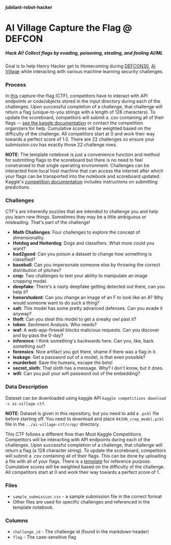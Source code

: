 #### jubilant-robot-hacker

# **AI Village Capture the Flag @ DEFCON**

##### Hack AI! Collect flags by evading, poisoning, stealing, and fooling AI/ML

Goal is to help Henry Hacker get to Homecoming during [DEFCON30](https://defcon.org/html/defcon-30/dc-30-index.html), [AI Village](https://aivillage.org/) while interacting with various machine learning security challenges.

### **Process**

In [this](https://www.kaggle.com/competitions/ai-village-ctf/overview) capture-the-flag (CTF), competitors have to interact with API endpoints or code/objects stored in the input directory during each of the challenges. Upon successful completion of a challenge, that challenge will return a flag (unique-to-you strings with a length of 128 characters). To update the scoreboard, competitors will submit a .csv containing all of their flags -- [see the kaggle documentation](https://www.kaggle.com/docs/competitions#submitting-by-uploading-a-file) or contact the competition organizers for help. Cumulative scores will be weighted based on the difficulty of the challenge. All competitors start at 0 and work their way towards a perfect score of 1.0. There are 22 challenges so ensure your submission.csv has exactly those 22 challenge rows.

**NOTE**: The template notebook is just a convenience function and method for submitting flags to the scoreboard but there is no need to feel constrained to that single operating environment. Challenges can be interacted from local host machine that can access the internet after which your flags can be transported into the notebook and scoreboard updated. Kaggle's [competition documentation](https://www.kaggle.com/docs/competitions) includes instructions on submitting predictions.

### **Challenges**

CTF's are inherently puzzles that are intended to challenge you and help you learn new things. Sometimes they may be a little ambiguous or misleading. That's part of the challenge!

- **Math Challenges**: Four challenges to explore the concept of dimensionality.
- **Hotdog and Hotterdog**: Dogs and classifiers. What more could you want?
- **bad2good**: Can you poison a dataset to change how something is classified?
- **baseball**: Can you impersonate someone else by throwing the correct distribution of pitches?
- **crop**: Two challenges to test your ability to manipulate an image cropping model.
- **deepfake**: There's a nasty deepfake getting detected out there, can you help it?
- **honorstudent**: Can you change an image of an F to look like an A? Why would someone want to do such a thing?
- **salt**: This model has some pretty advanced defenses. Can you evade it anyway?
- **theft**: Can you steal this model to get a sneaky owl past it?
- **token**: Sentiment Analysis. Who needs?
- **waf**: A web-app-firewall blocks malicious requests. Can you discover and by-pass the 0-day?
- **inference**: I think something's backwards here. Can you, like, back something out?
- **forensics**: Nice artifact you got there, shame if there was a flag in it.
- **leakage**: Get a password out of a model, is that even possible?
- **murderbot**: Save the humans, escape the bots!
- **secret_sloth**: That sloth has a message. Why? I don't know, but it does.
- **wifi**: Can you pull your wifi password out of the embedding?

### **Data Description**

Dataset can be downloaded using kaggle API ```kaggle competitions download -c ai-village-ctf```.

**NOTE**: Dataset is given in this repository, but you need to add a ```.pckl``` file before starting off. You need to download and place ```04JUN_crop_model.pckl``` file in the ```../ai-village-ctf/crop/``` directory.

This CTF follows a different flow than Most Kaggle Competitions. Competitors will be interacting with API endpoints during each of the challenges. Upon successful completion of a challenge, that challenge will return a flag (a 128 character string). To update the scoreboard, competitors will submit a .csv containing all of their flags. This can be done by uploading a file with all of your flags. There is a [template](https://github.com/anubhavde/jubilant-robot-hacker/blob/main/template.ipynb) for reference purpose. Cumulative scores will be weighted based on the difficulty of the challenge. All competitors start at 0 and work their way towards a perfect score of 1.

### **Files**
- ```sample_submission.csv``` - a sample submission file in the correct format
- Other files are used for specific challenges and referenced in the template notebook.

### **Columns**

- ```challenge_id``` - The challenge id (found in the markdown header)
- ```flag``` - The case-sensitive flag
